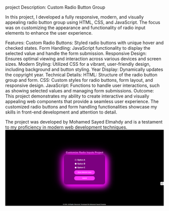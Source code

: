project Description: Custom Radio Button Group

In this project, I developed a fully responsive, modern, and visually appealing radio button group using HTML, CSS, and JavaScript. The focus was on customizing the appearance and functionality of radio input elements to enhance the user experience.

Features:
Custom Radio Buttons: Styled radio buttons with unique hover and checked states.
Form Handling: JavaScript functionality to display the selected value and handle the form submission.
Responsive Design: Ensures optimal viewing and interaction across various devices and screen sizes.
Modern Styling: Utilized CSS for a vibrant, user-friendly design, including background and button styling.
Year Display: Dynamically updates the copyright year.
Technical Details:
HTML: Structure of the radio button group and form.
CSS: Custom styles for radio buttons, form layout, and responsive design.
JavaScript: Functions to handle user interactions, such as showing selected values and managing form submissions.
Outcome:
This project demonstrates my ability to create interactive and visually appealing web components that provide a seamless user experience. The customized radio buttons and form handling functionalities showcase my skills in front-end development and attention to detail.

The project was developed by Mohamed Sayed Elmahdy and is a testament to my proficiency in modern web development techniques.
![customize radio input](https://raw.githubusercontent.com/mohamed-sayed-elmahdy/Customize-Radio-Input/master/customize%20radio%20input.png)
